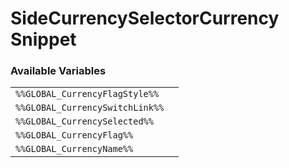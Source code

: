 # SideCurrencySelectorCurrency Snippet

### Available Variables
|||
|---|---|
| `%%GLOBAL_CurrencyFlagStyle%%` |
| `%%GLOBAL_CurrencySwitchLink%%` |
| `%%GLOBAL_CurrencySelected%%` |
| `%%GLOBAL_CurrencyFlag%%` |
| `%%GLOBAL_CurrencyName%%` |
